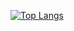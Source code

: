 [![Top Langs](https://github-readme-stats.vercel.app/api/top-langs/?username={komegi1215}
)](https://github.com/anuraghazra/github-readme-stats)
